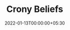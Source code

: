 ---
ext_url: https://meltingasphalt.com/crony-beliefs/
title: Crony Beliefs
authors: [Kevin Simler]
tags: [links]
date: 2022-01-13T00:00:00+05:30
---